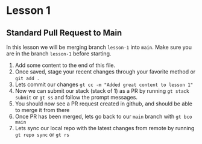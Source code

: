 # Lesson 1

## Standard Pull Request to Main

In this lesson we will be merging branch `lesson-1` into `main`. Make sure you are in the branch `lesson-1` before starting.

1. Add some content to the end of this file.
2. Once saved, stage your recent changes through your favorite method or `git add .`
3. Lets commit our changes `gt cc -m "Added great content to lesson 1"`
4. Now we can submit our stack (stack of 1) as a PR by running `gt stack submit` or `gt ss` and follow the prompt messages.
5. You should now see a PR request created in github, and should be able to merge it from there
6. Once PR has been merged, lets go back to our `main` branch with `gt bco main`
7. Lets sync our local repo with the latest changes from remote by running `gt repo sync` or `gt rs`
